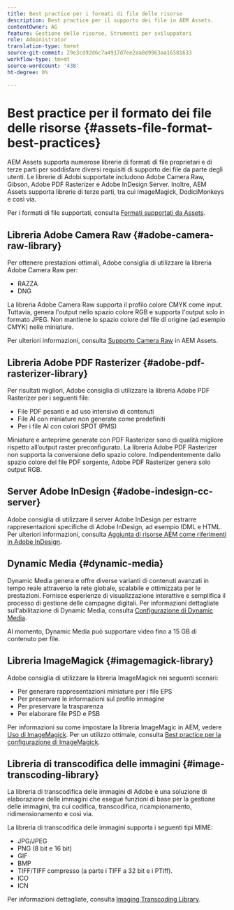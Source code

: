```yaml
---
title: Best practice per i formati di file delle risorse
description: Best practice per il supporto dei file in AEM Assets.
contentOwner: AG
feature: Gestione delle risorse, Strumenti per sviluppatori
role: Administrator
translation-type: tm+mt
source-git-commit: 29e3cd92d6c7a4917d7ee2aa8d9963aa16581633
workflow-type: tm+mt
source-wordcount: '438'
ht-degree: 0%

---
```



# Best practice per il formato dei file delle risorse {#assets-file-format-best-practices}

AEM Assets supporta numerose librerie di formati di file proprietari e di terze parti per soddisfare diversi requisiti di supporto dei file da parte degli utenti. Le librerie di Adobi supportate includono Adobe Camera Raw, Gibson, Adobe PDF Rasterizer e Adobe InDesign Server. Inoltre, AEM Assets supporta librerie di terze parti, tra cui ImageMagick, DodiciMonkeys e così via.

Per i formati di file supportati, consulta [Formati supportati da Assets](assets-formats.md).

## Libreria Adobe Camera Raw {#adobe-camera-raw-library}

Per ottenere prestazioni ottimali, Adobe consiglia di utilizzare la libreria Adobe Camera Raw per:

* RAZZA
* DNG

La libreria Adobe Camera Raw supporta il profilo colore CMYK come input. Tuttavia, genera l&#39;output nello spazio colore RGB e supporta l&#39;output solo in formato JPEG. Non mantiene lo spazio colore del file di origine (ad esempio CMYK) nelle miniature.

Per ulteriori informazioni, consulta [Supporto Camera Raw](camera-raw.md) in AEM Assets.

## Libreria Adobe PDF Rasterizer {#adobe-pdf-rasterizer-library}

Per risultati migliori, Adobe consiglia di utilizzare la libreria Adobe PDF Rasterizer per i seguenti file:

* File PDF pesanti e ad uso intensivo di contenuti
* File AI con miniature non generate come predefiniti
* Per i file AI con colori SPOT (PMS)

Miniature e anteprime generate con PDF Rasterizer sono di qualità migliore rispetto all’output raster preconfigurato. La libreria Adobe PDF Rasterizer non supporta la conversione dello spazio colore. Indipendentemente dallo spazio colore del file PDF sorgente, Adobe PDF Rasterizer genera solo output RGB.

## Server Adobe InDesign {#adobe-indesign-cc-server}

Adobe consiglia di utilizzare il server Adobe InDesign per estrarre rappresentazioni specifiche di Adobe InDesign, ad esempio IDML e HTML. Per ulteriori informazioni, consulta [Aggiunta di risorse AEM come riferimenti in Adobe InDesign](managing-linked-subassets.md#add-aem-assets-as-references-in-adobe-indesign).

## Dynamic Media  {#dynamic-media}

Dynamic Media genera e offre diverse varianti di contenuti avanzati in tempo reale attraverso la rete globale, scalabile e ottimizzata per le prestazioni. Fornisce esperienze di visualizzazione interattive e semplifica il processo di gestione delle campagne digitali. Per informazioni dettagliate sull&#39;abilitazione di Dynamic Media, consulta [Configurazione di Dynamic Media](config-dynamic.md).

Al momento, Dynamic Media può supportare video fino a 15 GB di contenuto per file.

## Libreria ImageMagick {#imagemagick-library}

Adobe consiglia di utilizzare la libreria ImageMagick nei seguenti scenari:

* Per generare rappresentazioni miniature per i file EPS
* Per preservare le informazioni sul profilo immagine
* Per preservare la trasparenza
* Per elaborare file PSD e PSB

Per informazioni su come impostare la libreria ImageMagic in AEM, vedere [Uso di ImageMagick](media-handlers.md#an-example-using-imagemagick). Per un utilizzo ottimale, consulta [Best practice per la configurazione di ImageMagick](best-practices-for-imagemagick.md).

## Libreria di transcodifica delle immagini {#image-transcoding-library}

La libreria di transcodifica delle immagini di Adobe è una soluzione di elaborazione delle immagini che esegue funzioni di base per la gestione delle immagini, tra cui codifica, transcodifica, ricampionamento, ridimensionamento e così via.

La libreria di transcodifica delle immagini supporta i seguenti tipi MIME:

* JPG/JPEG
* PNG (8 bit e 16 bit)
* GIF
* BMP
* TIFF/TIFF compresso (a parte i TIFF a 32 bit e i PTiff).
* ICO
* ICN

Per informazioni dettagliate, consulta [Imaging Transcoding Library](imaging-transcoding-library.md).
